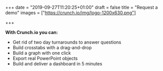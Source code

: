 +++
date = "2019-09-27T11:20:25+01:00"
draft = false
title = "Request a demo"
images = ["https://crunch.io/img/logo-1200x630.png"]

+++

**With Crunch.io you can:**

* Get rid of two day turnarounds to answer questions 
* Build crosstabs with a drag-and-drop 
* Build a graph with one click 
* Export real PowerPoint objects 
* Build and deliver a dashboard in 5 minutes

